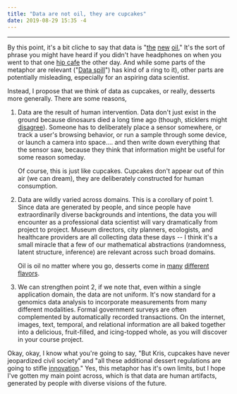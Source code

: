 ```yaml
---
title: "Data are not oil, they are cupcakes"
date: 2019-08-29 15:35 -4
---
```

---

By this point, it's a bit cliche to say that data is
"[the](https://fortune.com/2016/07/11/data-oil-brainstorm-tech/)
[new](https://hackernoon.com/data-is-the-new-oil-1227197762b2/)
[oil](https://www.economist.com/leaders/2017/05/06/the-worlds-most-valuable-resource-is-no-longer-oil-but-data/)[.](https://medium.com/@amitgarg/data-is-the-new-oil-ai-is-the-new-electricity-who-is-building-the-new-railroads-c8995faa8fd2)"
It's the sort of phrase you might have heard if you didn't have headphones on
when you went to that one [hip cafe](https://tinyurl.com/y53g79n6) the other
day. And while some parts of the metaphor are relevant ("[Data
spill](https://fr.wikipedia.org/wiki/Scandale_Facebook-Cambridge_Analytica)") has
kind of a ring to it), other parts are potentially misleading, especially for an
aspiring data scientist.

Instead, I propose that we think of data as cupcakes, or really, desserts more
generally. There are some reasons,

1. Data are the result of human intervention. Data don't just exist in the
   ground because dinosaurs died a long time ago (though, sticklers might
   [disagree](http://dinosaurpictures.org/)). Someone has to deliberately place
   a sensor somewhere, or track a user's browsing behavior, or run a sample
   through some device, or launch a camera into space.... and then write down
   everything that the sensor saw, because they think that information might be
   useful for some reason someday.

   Of course, this is just like cupcakes. Cupcakes don't appear out of thin air
   (we can dream), they are deliberately constructed for human consumption.
2. Data are wildly varied across domains. This is a corollary of point 1. Since
   data are generated by people, and since people have extraordinarily diverse
   backgrounds and intentions, the data you will encounter as a professional
   data scientist will vary dramatically from project to project. Museum
   directors, city planners, ecologists, and healthcare providers are all
   collecting data these days -- I think it's a small miracle that a few of our
   mathematical abstractions (randomness, latent structure, inference) are
   relevant across such broad domains.

   Oil is oil no matter where you go, desserts come in
   [many](https://en.wikipedia.org/wiki/List_of_Turkish_desserts)
   [different](https://en.wikipedia.org/wiki/List_of_Argentine_sweets_and_desserts)
   [flavors](https://en.wikipedia.org/wiki/List_of_Chinese_desserts).
3. We can strengthen point 2, if we note that, even within a single application
   domain, the data are not uniform. It's now standard for a genomics data
   analysis to incorporate measurements from many different modalities. Formal
   government surveys are often complemented by automatically recorded
   transactions. On the internet, images, text, temporal, and relational
   information are all baked together into a delicious, fruit-filled, and
   icing-topped whole, as you will discover in your course project.
   
Okay, okay, I know what you're going to say, "But Kris, cupcakes have never
jeopardized civil society" and "all these additional dessert regulations are
going to stifle [innovation](https://fr.wikipedia.org/wiki/Cake_Boss)." Yes,
this metaphor has it's own limits, but I hope I've gotten my main point across,
which is that data are human artifacts, generated by people with diverse visions
of the future.
